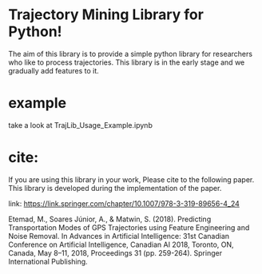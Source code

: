 # Trajectory Mining Library for Python!

The aim of this library is to provide a simple python library for researchers who like to process trajectories. This library is in the early stage and we gradually add features to it.

# example
take a look at TrajLib_Usage_Example.ipynb

# cite:

If you are using this library in your work, Please cite to the following paper. This library is developed during the implementation of the paper.

link: https://link.springer.com/chapter/10.1007/978-3-319-89656-4_24

Etemad, M., Soares Júnior, A., & Matwin, S. (2018). Predicting Transportation Modes of GPS Trajectories using Feature Engineering and Noise Removal. In Advances in Artificial Intelligence: 31st Canadian Conference on Artificial Intelligence, Canadian AI 2018, Toronto, ON, Canada, May 8–11, 2018, Proceedings 31 (pp. 259-264). Springer International Publishing.



